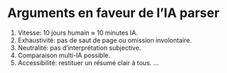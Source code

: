 # Arguments en faveur de l’IA parser
1. Vitesse: 10 jours humain ≈ 10 minutes IA.
2. Exhaustivité: pas de saut de page ou omission involontaire.
3. Neutralité: pas d’interprétation subjective.
4. Comparaison multi-IA possible.
5. Accessibilité: restituer un résumé clair à tous.
...
